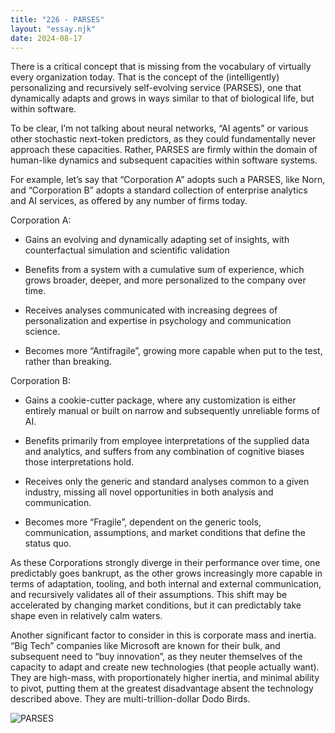 ```yaml
---
title: "226 - PARSES"
layout: "essay.njk"
date: 2024-08-17
---
```


There is a critical concept that is missing from the vocabulary of virtually every organization today. That is the concept of the (intelligently) personalizing and recursively self-evolving service (PARSES), one that dynamically adapts and grows in ways similar to that of biological life, but within software.

To be clear, I’m not talking about neural networks, “AI agents” or various other stochastic next-token predictors, as they could fundamentally never approach these capacities. Rather, PARSES are firmly within the domain of human-like dynamics and subsequent capacities within software systems. 

For example, let’s say that “Corporation A” adopts such a PARSES, like Norn, and “Corporation B” adopts a standard collection of enterprise analytics and AI services, as offered by any number of firms today.

Corporation A:

- Gains an evolving and dynamically adapting set of insights, with counterfactual simulation and scientific validation

- Benefits from a system with a cumulative sum of experience, which grows broader, deeper, and more personalized to the company over time.

- Receives analyses communicated with increasing degrees of personalization and expertise in psychology and communication science.

- Becomes more “Antifragile”, growing more capable when put to the test, rather than breaking.

Corporation B:

- Gains a cookie-cutter package, where any customization is either entirely manual or built on narrow and subsequently unreliable forms of AI.

- Benefits primarily from employee interpretations of the supplied data and analytics, and suffers from any combination of cognitive biases those interpretations hold.

- Receives only the generic and standard analyses common to a given industry, missing all novel opportunities in both analysis and communication.

- Becomes more “Fragile”, dependent on the generic tools, communication, assumptions, and market conditions that define the status quo.

As these Corporations strongly diverge in their performance over time, one predictably goes bankrupt, as the other grows increasingly more capable in terms of adaptation, tooling, and both internal and external communication, and recursively validates all of their assumptions. This shift may be accelerated by changing market conditions, but it can predictably take shape even in relatively calm waters.

Another significant factor to consider in this is corporate mass and inertia.  “Big Tech” companies like Microsoft are known for their bulk, and subsequent need to “buy innovation”, as they neuter themselves of the capacity to adapt and create new technologies (that people actually want). They are high-mass, with proportionately higher inertia, and minimal ability to pivot, putting them at the greatest disadvantage absent the technology described above. They are multi-trillion-dollar Dodo Birds.

![PARSES](https://media.licdn.com/dms/image/v2/D5622AQHXnSwIXzO25Q/feedshare-shrink_2048_1536/feedshare-shrink_2048_1536/0/1721620961009?e=1737590400&v=beta&t=HeIBVfJx5F9MTQmkGGeo1IPTtEeJXw3jEND6bIWMM-A)